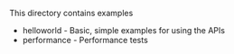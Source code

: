 This directory contains examples

* helloworld - Basic, simple examples for using the APIs
* performance - Performance tests

